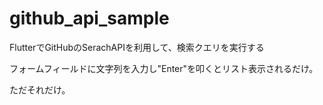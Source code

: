 # github_api_sample

FlutterでGitHubのSerachAPIを利用して、検索クエリを実行する

フォームフィールドに文字列を入力し"Enter"を叩くとリスト表示されるだけ。

ただそれだけ。
